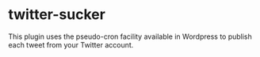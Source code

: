 twitter-sucker
==============

This plugin uses the pseudo-cron facility available in Wordpress to publish each tweet from your Twitter account.